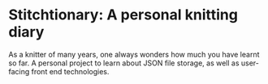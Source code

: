 # Stitchtionary: A personal knitting diary

As a knitter of many years, one always wonders how much you have learnt so far. A personal project to learn about JSON file storage, as well as user-facing front end technologies.
